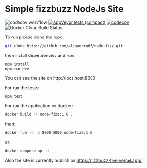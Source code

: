# Simple fizzbuzz NodeJs Site
![codecov workflow](https://github.com/aleguerra05/node-fizz/actions/workflows/test-codecov.yml/badge.svg)
[![AppVeyor tests (compact)](https://img.shields.io/appveyor/tests/aleguerra05/node-fizz?compact_message)](https://ci.appveyor.com/project/aleguerra05/node-fizz/build/tests)
[![codecov](https://codecov.io/gh/aleguerra05/node-fizz/branch/main/graph/badge.svg?token=CUOSRTD02C)](https://codecov.io/gh/aleguerra05/node-fizz)
![Docker Cloud Build Status](https://img.shields.io/docker/cloud/build/aleguerra05/node-fizz)

To run please clone the repo:

```bash
git clone https://github.com/aleguerra05/node-fizz.git
```

then install dependencies and run:

```bash
npm install
npm run dev
```

You can see the site on http://localhost:8000

For run the tests:

```bash
npm test
```

For run the application on docker:

```bash
docker build -t node-fizz:1.0 .
```

then:

```bash
docker run -d -p 8000:8000 node-fizz:1.0
```
or:
```bash
docker compose up -d
```

Also the site is currently publish on https://fizzbuzz-five.vercel.app/


